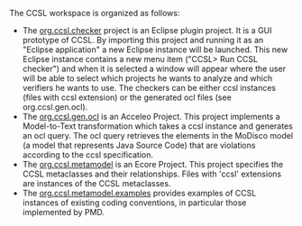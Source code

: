 The CCSL workspace is organized as follows:
* The [org.ccsl.checker](https://github.com/Elderjr/Coding-Conventions-Specification-Language/tree/master/ccsl-workspace/org.ccsl.checker) project is an Eclipse plugin project. It is a GUI prototype of CCSL. By importing this project and running it as an "Eclipse application"
a new Eclipse instance will be launched. This new Eclipse instance contains a new menu item ("CCSL> Run CCSL checker") and when it is selected a window will appear where the user will be able to select which projects he wants to analyze and which verifiers
he wants to use. The checkers can be either ccsl instances (files with ccsl extension) or the generated ocl files (see org.ccsl.gen.ocl).
* The [org.ccsl.gen.ocl](https://github.com/Elderjr/Coding-Conventions-Specification-Language/tree/master/ccsl-workspace/org.ccsl.gen.ocl) is an Acceleo Project. This project implements a Model-to-Text transformation which takes a ccsl instance and generates an ocl query. The ocl query 
retrieves the elements in the MoDisco model (a model that represents Java Source Code) that are violations according to the ccsl specification.
* The [org.ccsl.metamodel](https://github.com/Elderjr/Coding-Conventions-Specification-Language/tree/master/ccsl-workspace/org.ccsl.metamodel) is an Ecore Project. This project specifies the CCSL metaclasses and their relationships.
Files with 'ccsl' extensions are instances of the CCSL metaclasses.
* The [org.ccsl.metamodel.examples](https://github.com/Elderjr/Coding-Conventions-Specification-Language/tree/master/ccsl-workspace/org.ccsl.metamodel.examples) provides examples of CCSL instances of existing coding conventions, in particular those implemented by PMD.
